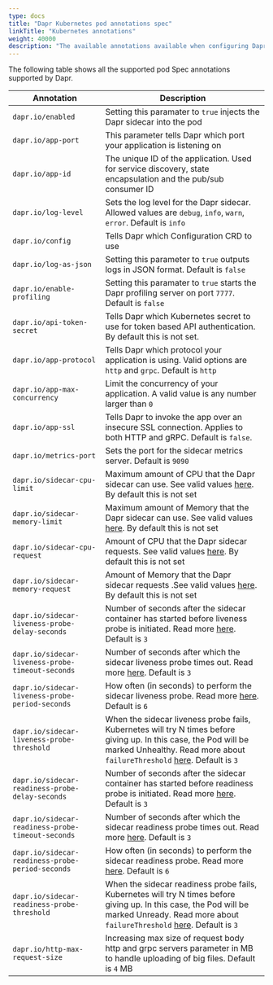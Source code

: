 ```yaml
---
type: docs
title: "Dapr Kubernetes pod annotations spec"
linkTitle: "Kubernetes annotations"
weight: 40000
description: "The available annotations available when configuring Dapr in your Kubernetes environment"
---
```


The following table shows all the supported pod Spec annotations supported by Dapr.

| Annotation                                        | Description                                                                                                                                                                                                                                                                                                             |
| ------------------------------------------------- | ----------------------------------------------------------------------------------------------------------------------------------------------------------------------------------------------------------------------------------------------------------------------------------------------------------------------- |
| `dapr.io/enabled`                                 | Setting this paramater to `true` injects the Dapr sidecar into the pod                                                                                                                                                                                                                                                  |
| `dapr.io/app-port`                                | This parameter tells Dapr which port your application is listening on                                                                                                                                                                                                                                                   |
| `dapr.io/app-id`                                  | The unique ID of the application. Used for service discovery, state encapsulation and the pub/sub consumer ID                                                                                                                                                                                                           |
| `dapr.io/log-level`                               | Sets the log level for the Dapr sidecar. Allowed values are `debug`, `info`, `warn`, `error`. Default is `info`                                                                                                                                                                                                         |
| `dapr.io/config`                                  | Tells Dapr which Configuration CRD to use                                                                                                                                                                                                                                                                               |
| `dapr.io/log-as-json`                             | Setting this parameter to `true` outputs logs in JSON format. Default is `false`                                                                                                                                                                                                                                        |
| `dapr.io/enable-profiling`                        | Setting this paramater to `true` starts the Dapr profiling server on port `7777`. Default is `false`                                                                                                                                                                                                                    |
| `dapr.io/api-token-secret`                        | Tells Dapr which Kubernetes secret to use for token based API authentication. By default this is not set.                                                                                                                                                                                                               |
| `dapr.io/app-protocol`                            | Tells Dapr which protocol your application is using. Valid options are `http` and `grpc`. Default is `http`                                                                                                                                                                                                             |
| `dapr.io/app-max-concurrency`                     | Limit the concurrency of your application. A valid value is any number larger than `0`                                                                                                                                                                                                                                  |
| `dapr.io/app-ssl`                                 | Tells Dapr to invoke the app over an insecure SSL connection. Applies to both HTTP and gRPC. Default is `false`.                                                                                                                                                                                                        |
| `dapr.io/metrics-port`                            | Sets the port for the sidecar metrics server. Default is `9090`                                                                                                                                                                                                                                                         |
| `dapr.io/sidecar-cpu-limit`                       | Maximum amount of CPU that the Dapr sidecar can use. See valid values [here](https://kubernetes.io/docs/tasks/administer-cluster/manage-resources/quota-memory-cpu-namespace/). By default this is not set                                                                                                              |
| `dapr.io/sidecar-memory-limit`                    | Maximum amount of Memory that the Dapr sidecar can use. See valid values [here](https://kubernetes.io/docs/tasks/administer-cluster/manage-resources/quota-memory-cpu-namespace/). By default this is not set                                                                                                           |
| `dapr.io/sidecar-cpu-request`                     | Amount of CPU that the Dapr sidecar requests. See valid values [here](https://kubernetes.io/docs/tasks/administer-cluster/manage-resources/quota-memory-cpu-namespace/). By default this is not set                                                                                                                     |
| `dapr.io/sidecar-memory-request`                  | Amount of Memory that the Dapr sidecar requests .See valid values [here](https://kubernetes.io/docs/tasks/administer-cluster/manage-resources/quota-memory-cpu-namespace/). By default this is not set                                                                                                                  |
| `dapr.io/sidecar-liveness-probe-delay-seconds`    | Number of seconds after the sidecar container has started before liveness probe is initiated. Read more [here](https://kubernetes.io/docs/tasks/configure-pod-container/configure-liveness-readiness-startup-probes/#configure-probes). Default is `3`                                                                  |
| `dapr.io/sidecar-liveness-probe-timeout-seconds`  | Number of seconds after which the sidecar liveness probe times out. Read more [here](https://kubernetes.io/docs/tasks/configure-pod-container/configure-liveness-readiness-startup-probes/#configure-probes). Default is `3`                                                                                            |
| `dapr.io/sidecar-liveness-probe-period-seconds`   | How often (in seconds) to perform the sidecar liveness probe. Read more [here](https://kubernetes.io/docs/tasks/configure-pod-container/configure-liveness-readiness-startup-probes/#configure-probes). Default is `6`                                                                                                  |
| `dapr.io/sidecar-liveness-probe-threshold`        | When the sidecar liveness probe fails, Kubernetes will try N times before giving up. In  this case, the Pod will be marked Unhealthy. Read more about `failureThreshold` [here](https://kubernetes.io/docs/tasks/configure-pod-container/configure-liveness-readiness-startup-probes/#configure-probes). Default is `3` |
| `dapr.io/sidecar-readiness-probe-delay-seconds`   | Number of seconds after the sidecar container has started before readiness probe is initiated. Read more [here](https://kubernetes.io/docs/tasks/configure-pod-container/configure-liveness-readiness-startup-probes/#configure-probes). Default is `3`                                                                 |
| `dapr.io/sidecar-readiness-probe-timeout-seconds` | Number of seconds after which the sidecar readiness probe times out. Read more [here](https://kubernetes.io/docs/tasks/configure-pod-container/configure-liveness-readiness-startup-probes/#configure-probes). Default is `3`                                                                                           |
| `dapr.io/sidecar-readiness-probe-period-seconds`  | How often (in seconds) to perform the sidecar readiness probe. Read more [here](https://kubernetes.io/docs/tasks/configure-pod-container/configure-liveness-readiness-startup-probes/#configure-probes). Default is `6`                                                                                                 |
| `dapr.io/sidecar-readiness-probe-threshold`       | When the sidecar readiness probe fails, Kubernetes will try N times before giving up. In  this case, the Pod will be marked Unready. Read more about `failureThreshold` [here](https://kubernetes.io/docs/tasks/configure-pod-container/configure-liveness-readiness-startup-probes/#configure-probes). Default is `3`  |
| `dapr.io/http-max-request-size`                   | Increasing max size of request body http and grpc servers parameter in MB to handle uploading of big files. Default is `4` MB                                                                                                                                                                                           |      
